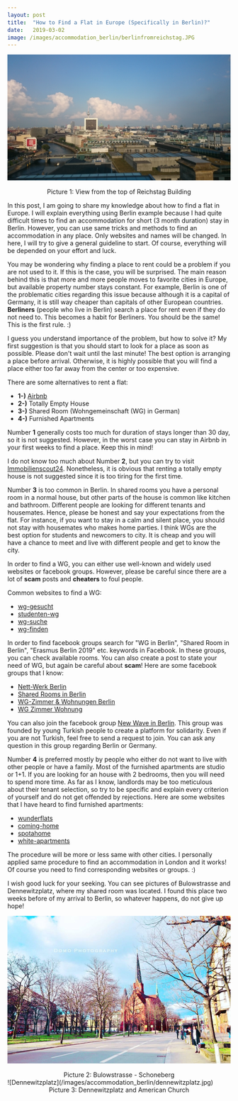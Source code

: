 ```yaml
---
layout: post
title:  "How to Find a Flat in Europe (Specifically in Berlin)?"
date:   2019-03-02
image: /images/accommodation_berlin/berlinfromreichstag.JPG
---
```


![Berlin Cover](/images/accommodation_berlin/berlinfromreichstag.JPG)
<center> Picture 1: View from the top of Reichstag Building </center>

In this post, I am going to share my knowledge about how to find a flat in Europe. I will explain everything using Berlin example because I had quite difficult times to find an accommodation for short (3 month duration) stay in Berlin. However, you can use same tricks and methods to find an accommodation in any place. Only websites and names will be changed. In here, I will try to give a general guideline to start. Of course, everything will be depended on your effort and luck.

You may be wondering why finding a place to rent could be a problem if you are not used to it. If this is the case, you will be surprised. The main reason behind this is that more and more people moves to favorite cities in Europe, but available property number stays constant. For example, Berlin is one of the problematic cities regarding this issue because although it is a capital of Germany, it is still way cheaper than capitals of other European countries. **Berliners** (people who live in Berlin) search a place for rent even if they do not need to. This becomes a habit for Berliners. You should be the same! This is the first rule.  :) 

I guess you understand importance of the problem, but how to solve it? My first suggestion is that you should start to look for a place as soon as possible. Please don't wait until the last minute! The best option is arranging a place before arrival. Otherwise, it is highly possible that you will find a place either too far away from the center or too expensive. 

There are some alternatives to rent a flat:

* **1-)** [Airbnb](https://www.airbnb.com/)
* **2-)** Totally Empty House
* **3-)** Shared Room (Wohngemeinschaft (WG) in German)
* **4-)** Furnished Apartments

Number **1** generally costs too much for duration of stays longer than 30 day, so it is not suggested. However, in the worst case you can stay in Airbnb in your first weeks to find a place. Keep this in mind!

I do not know too much about Number **2**, but you can try to visit [Immobilienscout24](https://www.immobilienscout24.de/wohnen/mietwohnungen.html). Nonetheless, it is obvious that renting a totally empty house is not suggested since it is too tiring for the first time.

Number **3** is too common in Berlin. In shared rooms you have a personal room in a normal house, but other parts of the house is common like kitchen and bathroom. Different people are looking for different tenants and housemates. Hence, please be honest and say your expectations from the flat. For instance, if you want to stay in a calm and silent place, you should not stay with housemates who makes home parties. I think WGs are the best option for students and newcomers to city. It is cheap and you will have a chance to meet and live with different people and get to know the city. 

In order to find a WG, you can either use well-known and widely used websites or facebook groups. However, please be careful since there are a lot of **scam** posts and **cheaters** to foul people.

Common websites to find a WG:
* [wg-gesucht](https://www.wg-gesucht.de/)
* [studenten-wg](https://www.studenten-wg.de)
* [wg-suche](https://www.wg-suche.de/)
* [wg-finden](http://www.wgfinden.de)

In order to find facebook groups search for "WG in Berlin", "Shared Room in Berlin", "Erasmus Berlin 2019" etc. keywords in Facebook. In these groups, you can check available rooms. You can also create a post to state your need of WG, but again be careful about **scam**! Here are some facebook groups that I know:
* [Nett-Werk Berlin](https://www.facebook.com/groups/79516702871/?fref=ts)
* [Shared Rooms in Berlin](https://www.facebook.com/WG.Zimmer.frei.in.Berlin?fref=ts)
* [WG-Zimmer & Wohnungen Berlin](https://www.facebook.com/groups/wg.wohnung.berlin/)
* [WG Zimmer Wohnung](https://www.facebook.com/groups/wg.zimmer.wohnung.berlin.room.flat.apartment/?ref=br_rs)

You can also join the facebook group [New Wave in Berlin](https://www.facebook.com/groups/1744464679140962/?ref=br_rs). This group was founded by young Turkish people to create a platform for solidarity. Even if you are not Turkish, feel free to send a request to join. You can ask any question in this group regarding Berlin or Germany.

Number **4** is preferred mostly by people who either do not want to live with other people or have a family. Most of the furnished apartments are studio or 1+1. If you are looking for an house with 2 bedrooms, then you will need to spend more time. As far as I know, landlords may be too meticulous about their tenant selection, so try to be specific and explain every criterion of yourself and do not get offended by rejections. Here are some websites that I have heard to find furnished apartments:
* [wunderflats](https://wunderflats.com/) 
* [coming-home](https://en.coming-home.org/suche_2.php?Ort=Berlin)
* [spotahome](https://www.spotahome.com/berlin)
* [white-apartments](https://www.white-apartments.com/)

The procedure will be more or less same with other cities. I personally applied same procedure to find an accommodation in London and it works! Of course you need to find corresponding websites or groups. :)

I wish good luck for your seeking. You can see pictures of Bulowstrasse and Dennewitzplatz, where my shared room was located. I found this place two weeks before of my arrival to Berlin, so whatever happens, do not give up hope!

![Bulowstrasse](/images/accommodation_berlin/bulowstrasse.jpg)
<center> Picture 2: Bulowstrasse - Schoneberg </center>
![Dennewitzplatz](/images/accommodation_berlin/dennewitzplatz.jpg)
<center> Picture 3: Dennewitzplatz and American Church </center>
 
